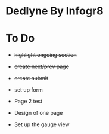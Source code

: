 # Dedlyne By Infogr8

# To Do

- ~~highlight ongoing section~~
- ~~create next/prev page~~
- ~~create submit~~
- ~~set up form~~

- Page 2 test
- Design of one page
- Set up the gauge view